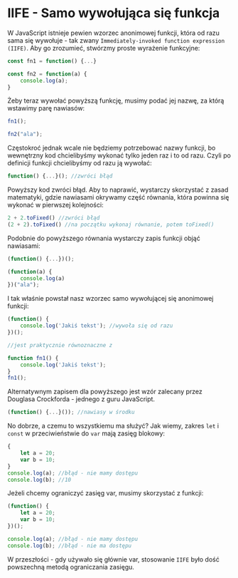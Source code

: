 # IIFE - Samo wywołująca się funkcja

W JavaScript istnieje pewien wzorzec anonimowej funkcji, która od razu sama się
wywołuje - tak zwany `Immediately-invoked function expression (IIFE)`.
Aby go zrozumieć, stwórzmy proste wyrażenie funkcyjne:

```js
const fn1 = function() {...}

const fn2 = function(a) {
    console.log(a);
}

```

Żeby teraz wywołać powyższą funkcję, musimy podać jej nazwę,
za którą wstawimy parę nawiasów:

```js
fn1();

fn2("ala");

```

Częstokroć jednak wcale nie będziemy potrzebować nazwy funkcji, bo wewnętrzny
kod chcielibyśmy wykonać tylko jeden raz i to od razu.
Czyli po definicji funkcji chcielibyśmy od razu ją wywołać:

```js
function() {...}(); //zwróci błąd

```

Powyższy kod zwróci błąd. Aby to naprawić, wystarczy skorzystać z zasad matematyki,
gdzie nawiasami okrywamy część równania, która powinna się wykonać w pierwszej kolejności:

```js
2 + 2.toFixed() //zwróci błąd
(2 + 2).toFixed() //na początku wykonaj równanie, potem toFixed()

```

Podobnie do powyższego równania wystarczy zapis funkcji objąć nawiasami:

```js
(function() {...})();

(function(a) {
    console.log(a)
})("ala");

```

I tak właśnie powstał nasz wzorzec samo wywołującej się anonimowej funkcji:

```js
(function() {
    console.log('Jakiś tekst'); //wywoła się od razu
})();

//jest praktycznie równoznaczne z

function fn1() {
    console.log('Jakiś tekst');
}
fn1();

```

Alternatywnym zapisem dla powyższego jest wzór zalecany przez
Douglasa Crockforda - jednego z guru JavaScript.

```js
(function() {...}()); //nawiasy w środku

```

No dobrze, a czemu to wszystkiemu ma służyć?
Jak wiemy, zakres `let` i `const` w przeciwieństwie do `var` mają zasięg blokowy:

```js
{
    let a = 20;
    var b = 10;
}
console.log(a); //błąd - nie mamy dostępu
console.log(b); //10

```

Jeżeli chcemy ograniczyć zasięg var, musimy skorzystać z funkcji:

```js
(function() {
    let a = 20;
    var b = 10;
})();

console.log(a); //błąd - nie mamy dostępu
console.log(b); //błąd - nie ma dostępu

```

W przeszłości - gdy używało się głównie var, stosowanie `IIFE`
było dość powszechną metodą ograniczania zasięgu.
